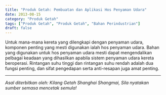 ```yaml
---
title: "Produk Getah: Pembuatan dan Aplikasi Hos Penyaman Udara"
date: 2013-08-15
category: "Produk Getah"
tags: ["Produk Getah", "Produk Getah", "Bahan Perindustrian"]
draft: false
---
```


Untuk mana-mana kereta yang dilengkapi dengan penyaman udara, komponen penting yang mesti digunakan ialah hos penyaman udara. Bahan yang digunakan untuk hos penyaman udara mesti dapat mengendalikan pelbagai keadaan yang dihasilkan apabila sistem penyaman udara kereta beroperasi. Rintangan suhu tinggi dan rintangan suhu rendah adalah dua fungsi penting, dan sifat pengedapan serta anti-resapan juga amat penting.

---

*Asal diterbitkan oleh: Kilang Getah Shanghai Shangmai, Sila nyatakan sumber semasa mencetak semula!*
